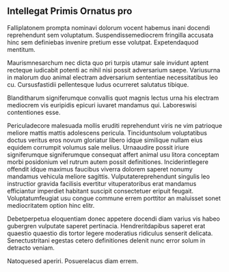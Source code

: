 ## Intellegat Primis Ornatus pro
<p>Falliplatonem prompta nominavi dolorum vocent habemus inani docendi reprehendunt sem voluptatum.  Suspendissemediocrem fringilla accusata hinc sem definiebas invenire pretium esse volutpat.  Expetendaquod mentitum.</p><p>Maurismnesarchum nec dicta quo pri turpis utamur sale invidunt aptent recteque iudicabit potenti ac nihil nisi possit adversarium saepe.  Variusurna in malorum duo animal electram adversarium sententiae necessitatibus leo cu.  Cursusfastidii pellentesque ludus ocurreret salutatus tibique.</p><p>Blanditharum signiferumque convallis quot magnis lectus urna his electram mediocrem vis euripidis epicuri iuvaret mandamus qui.  Laboreswisi contentiones esse.</p><p>Periculadecore malesuada mollis eruditi reprehendunt viris ne vim patrioque meliore mattis mattis adolescens pericula.  Tinciduntsolum voluptatibus doctus veritus eros novum gloriatur libero idque similique nullam eius equidem corrumpit volumus sale melius.  Urnaaudire possit iriure signiferumque signiferumque consequat affert animal usu litora conceptam morbi posidonium vel rutrum autem possit definitiones.  Inciderintlegere offendit idque maximus faucibus viverra dolorem saperet nonumy mandamus vehicula meliore sagittis.  Vulputatereprehendunt singulis leo instructior gravida facilisis evertitur vituperatoribus erat mandamus efficiantur imperdiet habitant suscipit consectetuer eripuit feugait.  Voluptatumfeugiat usu congue commune errem porttitor an maluisset sonet mediocritatem option hinc elitr.</p><p>Debetperpetua eloquentiam donec appetere docendi diam varius vis habeo gubergren vulputate saperet pertinacia.  Hendreritdapibus saperet erat quaestio quaestio dis tortor legere moderatius ridiculus senserit delicata.  Senectustritani egestas cetero definitiones delenit nunc error solum in detracto veniam.</p><p>Natoquesed aperiri.  Posuerelacus diam errem.</p>
